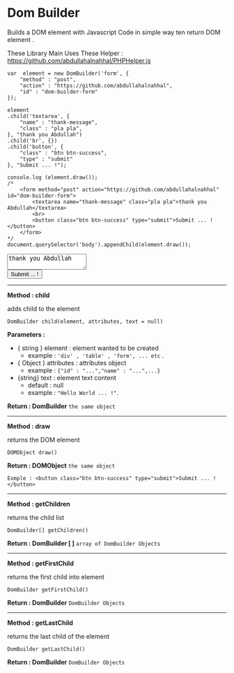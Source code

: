 # Dom Builder

Builds a DOM element with Javascript Code in simple way ten return DOM element .

These Library Main Uses These Helper : https://github.com/abdullahalnahhal/PHPHelper.js


    var  element = new DomBuilder('form', {
        "method" : "post",
        "action" : "https://github.com/abdullahalnahhal",
        "id" : "dom-builder-form"
    });

    element
    .child('textarea', {
        "name" : "thank-message",
        "class" : "pla pla",
    }, "thank you Abdullah")
    .child('br', {})
    .child('button', {
        "class" : "btn btn-success",
        "type" : "submit"
    }, "Submit ... !");

    console.log (element.draw());
    /* 
        <form method="post" action="https://github.com/abdullahalnahhal" id="dom-builder-form">
            <textarea name="thank-message" class="pla pla">thank you Abdullah</textarea>
            <br>
            <button class="btn btn-success" type="submit">Submit ... !</button>
        </form>
    */
    document.querySelector('body').appendChild(element.draw());


<form method="post" action="https://github.com/abdullahalnahhal" id="dom-builder-form">
    <textarea name="thank-message" class="pla pla">thank you Abdullah</textarea>
    <br>
    <button class="btn btn-success" type="submit">Submit ... !</button>
</form>

---

**Method : child**

adds child to the element

    DomBuilder child(element, attributes, text = null)

**Parameters :**
    
- { string } element : element wanted to be created 
  - example : `'div' , 'table' , 'form', ... etc` .
- { Object } attributes : attributes object
  - example : `{"id" : "...","name" : "...",...}`
- {string} text : element text content
  - default : null
  - example : `"Hello World ... !"`.
  
**Return : DomBuilder** `the same object`

---

**Method : draw**

returns the DOM element

    DOMObject draw()

**Return : DOMObject** `the same object`

    Exmple : <button class="btn btn-success" type="submit">Submit ... !</button>

---

**Method : getChildren**

returns the child list

    DomBuilder[] getChildren()

**Return : DomBuilder [ ]** `array of DomBuilder Objects` 

---

**Method : getFirstChild**

returns the first child into element

    DomBuilder getFirstChild()

**Return : DomBuilder** `DomBuilder Objects` 

---

**Method : getLastChild**

returns the last child of the element

    DomBuilder getLastChild()

**Return : DomBuilder** `DomBuilder Objects` 
